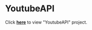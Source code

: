 # YoutubeAPI
Click <b>[here](https://felekswebs.github.io/YouTube_API/)</b> to view "YoutubeAPI" project.

